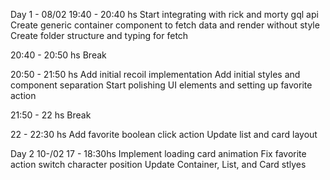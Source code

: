 Day 1 - 08/02
19:40 - 20:40 hs
Start integrating with rick and morty gql api
Create generic container component to fetch data and render without style
Create folder structure and typing for fetch

20:40 - 20:50 hs
Break

20:50 - 21:50 hs
Add initial recoil implementation
Add initial styles and component separation
Start polishing UI elements and setting up favorite action

21:50 - 22 hs
Break

22 - 22:30 hs
Add favorite boolean click action
Update list and card layout

Day 2 10-/02
17 - 18:30hs
Implement loading card animation
Fix favorite action switch character position
Update Container, List, and Card stlyes
